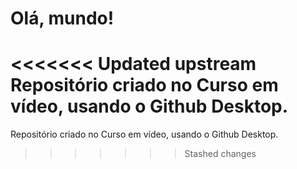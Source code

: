 # Olá, mundo!
<<<<<<< Updated upstream
 Repositório criado no Curso em vídeo,
 usando o Github Desktop.
=======
Repositório criado no Curso em vídeo,
usando o Github Desktop.

>>>>>>> Stashed changes

